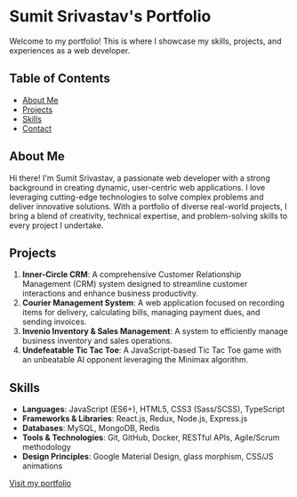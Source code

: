 # Sumit Srivastav's Portfolio

Welcome to my portfolio! This is where I showcase my skills, projects, and experiences as a web developer.

## Table of Contents
- [About Me](#about-me)
- [Projects](#projects)
- [Skills](#skills)
- [Contact](#contact)

## About Me
Hi there! I'm Sumit Srivastav, a passionate web developer with a strong background in creating dynamic, user-centric web applications. I love leveraging cutting-edge technologies to solve complex problems and deliver innovative solutions. With a portfolio of diverse real-world projects, I bring a blend of creativity, technical expertise, and problem-solving skills to every project I undertake.

## Projects
1. **Inner-Circle CRM**: A comprehensive Customer Relationship Management (CRM) system designed to streamline customer interactions and enhance business productivity.
2. **Courier Management System**: A web application focused on recording items for delivery, calculating bills, managing payment dues, and sending invoices.
3. **Invenio Inventory & Sales Management**: A system to efficiently manage business inventory and sales operations.
4. **Undefeatable Tic Tac Toe**: A JavaScript-based Tic Tac Toe game with an unbeatable AI opponent leveraging the Minimax algorithm.

## Skills
- **Languages**: JavaScript (ES6+), HTML5, CSS3 (Sass/SCSS), TypeScript
- **Frameworks & Libraries**: React.js, Redux, Node.js, Express.js
- **Databases**: MySQL, MongoDB, Redis
- **Tools & Technologies**: Git, GitHub, Docker, RESTful APIs, Agile/Scrum methodology
- **Design Principles**: Google Material Design, glass morphism, CSS/JS animations

[Visit my portfolio](https://sumit7739.github.io/portfolio/index.html)


